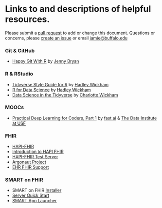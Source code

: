 # Links to and descriptions of helpful resources.

Please submit a [pull request](https://help.github.com/articles/about-pull-requests/) to add or change this document. Questions or concerns, please [create an issue](https://help.github.com/articles/creating-an-issue/) or email jamie@buffalo.edu

### Git & GitHub
- [Happy Git With R](http://happygitwithr.com/) by [Jenny Bryan](https://github.com/jennybc)

### R & RStudio
- [Tidyverse Style Guide for R](http://style.tidyverse.org/) by [Hadley Wickham](https://github.com/hadley)
- [R for Data Science](http://r4ds.had.co.nz/) by [Hadley Wickham](https://github.com/hadley)
- [Data Science in the Tidyverse](https://github.com/cwickham/data-science-in-tidyverse) by [Charlotte Wickham](https://github.com/cwickham)

### MOOCs
- [Practical Deep Learning for Coders, Part 1](http://course.fast.ai/index.html) by [fast.ai](http://www.fast.ai/) & [The Data Institute at USF](https://www.usfca.edu/data-institute)

### FHIR
- [HAPI-FHIR](http://hapifhir.io/)
- [Introduction to HAPI FHIR](http://hapifhir.io/doc_intro.html)
- [HAPI-FHIR Test Server](http://fhirtest.uhn.ca/)
- [Argonaut Project](http://argonautwiki.hl7.org/index.php?title=Main_Page)
- [EHR FHIR Support](http://docs.smarthealthit.org/fhir-support/)

### SMART on FHIR
- SMART on FHIR [Installer](https://github.com/smart-on-fhir/installer)
- [Server Quick Start](http://docs.smarthealthit.org/tutorials/server-quick-start/)
- [SMART App Launcher](https://launch.smarthealthit.org/index.html)
